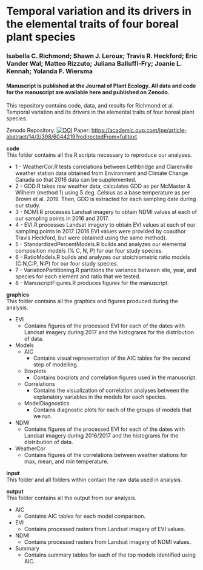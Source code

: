 # Temporal variation and its drivers in the elemental traits of four boreal plant species 

### Isabella C. Richmond; Shawn J. Leroux; Travis R. Heckford; Eric Vander Wal; Matteo Rizzuto; Juliana Balluffi-Fry; Joanie L. Kennah; Yolanda F. Wiersma  

#### Manuscript is published at the Journal of Plant Ecology. All data and code for the manuscript are available here and published on Zenodo.

This repository contains code, data, and results for Richmond et al. Temporal variation and its drivers in the elemental traits of four boreal plant species. 

Zenodo Repository: [![DOI](https://zenodo.org/badge/DOI/10.5281/zenodo.4090893.svg)](https://doi.org/10.5281/zenodo.4090893)
Paper: https://academic.oup.com/jpe/article-abstract/14/3/398/6044219?redirectedFrom=fulltext

**code**  
This folder contains all the R scripts necessary to reproduce our analyses.  

* 1 - WeatherCor.R tests correlations between Lethbridge and Clarenville weather station data obtained from Environment and Climate Change Canada so that 2016 data can be supplemented.
* 2 - GDD.R takes raw weather data, calculates GDD as per McMaster & Wilhelm (method 1) using 5 deg. Celsius as a base temperature as per Brown et al. 2019. Then, GDD is extracted for each sampling date during our study.
* 3 - NDMI.R processes Landsat imagery to obtain NDMI values at each of our sampling points in 2016 and 2017.
* 4 - EVI.R processes Landsat imagery to obtain EVI values at each of our sampling points in 2017 (2016 EVI values were provided by coauthor Travis Heckford, but were obtained using the same method).
* 5 - StandardizedPercentModels.R builds and analyzes our elemental composition models (% C, N, P) for our four study species. 
* 6 - RatioModels.R builds and analyzes our stoichiometric ratio models (C:N,C:P, N:P) for our four study species.
* 7 - VariationPartitioning.R  partitions the variance between site, year, and species for each element and ratio that we tested.
* 8 - ManuscriptFigures.R produces figures for the manuscript.

**graphics**  
This folder contains all the graphics and figures produced during the analysis.  

* EVI
  + Contains figures of the processed EVI for each of the dates with Landsat imagery during 2017 and the histograms for the distribution of data.
* Models
  + AIC
    - Contains visual representation of the AIC tables for the second step of modelling.
  + Boxplots
    - Contains boxplots and correlation figures used in the manuscript.
  + Correlations
    - Contains the visualization of correlation analyses between the explanatory variables in the models for each species.
  + ModelDiagnostics
    - Contains diagnostic plots for each of the groups of models that we run.
* NDMI
  + Contains figures of the processed EVI for each of the dates with Landsat imagery during 2016/2017 and the histograms for the distribution of data.
* WeatherCor
  + Contains figures of the correlations between weather stations for max, mean, and min temperature.
 
**input**  
This folder and all folders within contain the raw data used in analysis.

**output**  
This folder contains all the output from our analysis.  

* AIC 
  + Contains AIC tables for each model comparison.
* EVI 
  + Contains processed rasters from Landsat imagery of EVI values.
* NDMI 
  + Contains processed rasters from Landsat imagery of NDMI values.
* Summary 
  + Contains summary tables for each of the top models identified using AIC.

